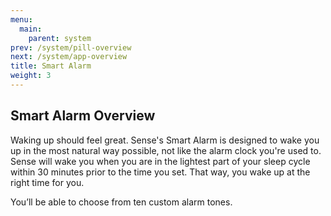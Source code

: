 ```yaml
---
menu:
  main:
    parent: system
prev: /system/pill-overview
next: /system/app-overview
title: Smart Alarm
weight: 3
---
```


## Smart Alarm Overview

Waking up should feel great. Sense's Smart Alarm is designed to wake you up in the most natural way possible, not like the alarm clock you're used to. Sense will wake you when you are in the lightest part of your sleep cycle within 30 minutes prior to the time you set. That way, you wake up at the right time for you.



You’ll be able to choose from ten custom alarm tones.
